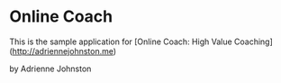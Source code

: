 # Online Coach

This is the sample application for
[Online Coach:  High Value Coaching] (http://adriennejohnston.me)

by Adrienne Johnston